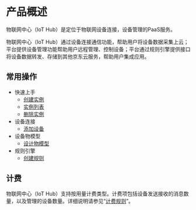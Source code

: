 # 产品概述


物联网中心（IoT Hub）是定位于物联网设备连接，设备管理的PaaS服务。

物联网中心（IoT Hub）通过设备连接通信功能，帮助用户将设备数据采集上云；平台提供设备管理功能帮助用户远程管理、控制设备；平台通过规则引擎提供接口将设备数据转发、存储到其他京东云服务，帮助用户集成应用。

## 常用操作

- 快速上手
	- [创建实例](../Getting-Started/Create-Instance.md)
	- [实例列表](../Getting-Started/List-Instance.md)
	- [删除实例](../Getting-Started/Delete-Instance.md)
- 设备连接
	- [添加设备](../Operation-Guide/Device-Registration/Add-Devices.md)
- 设备物模型
	- [设计物模型](../Best-Practices/Design-OM.md)
- 规则引擎
	- [创建规则](../Operation-Guide/Rule-Engine/Add-Rules.md)


## 计费
物联网中心（IoT Hub）支持按用量计费类型。计费项包括设备发送接收的消息数量，以及管理的设备数量。详细说明请参见“[计费规则](../Pricing/Billing-Rules.md)”。
